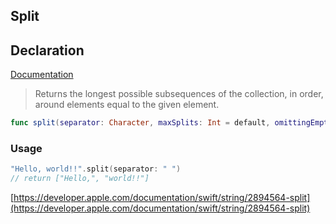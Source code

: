 ## Split

## Declaration

[Documentation](https://developer.apple.com/documentation/swift/string/2894564-split)
> Returns the longest possible subsequences of the collection, in order, around elements equal to the given element.

```swift
func split(separator: Character, maxSplits: Int = default, omittingEmptySubsequences: Bool = default) -> [Substring]
```

### Usage
```swift
"Hello, world!!".split(separator: " ")
// return ["Hello,", "world!!"]
```

[https://developer.apple.com/documentation/swift/string/2894564-split](https://developer.apple.com/documentation/swift/string/2894564-split)
